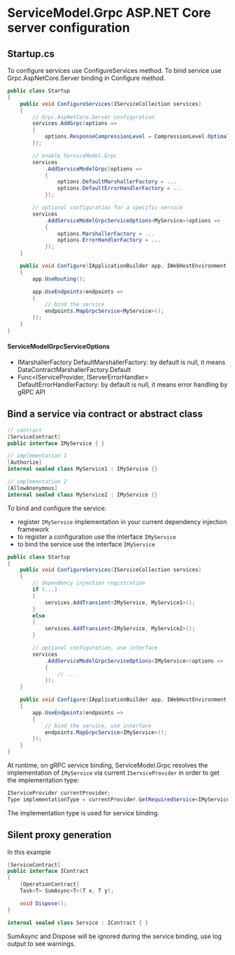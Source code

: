 # ServiceModel.Grpc ASP.NET Core server configuration

## Startup.cs

To configure services use ConfigureServices method.
To bind service use Grpc.AspNetCore.Server binding in Configure method.

``` c#
public class Startup
{
    public void ConfigureServices(IServiceCollection services)
    {
        // Grpc.AspNetCore.Server configuration
        services.AddGrpc(options =>
        {
            options.ResponseCompressionLevel = CompressionLevel.Optimal;
        });

        // enable ServiceModel.Grpc
        services
            .AddServiceModelGrpc(options =>
            {
                options.DefaultMarshallerFactory = ...
                options.DefaultErrorHandlerFactory = ...
            });

        // optional configuration for a specific service
        services
            .AddServiceModelGrpcServiceOptions<MyService>(options =>
            {
                options.MarshallerFactory = ...
                options.ErrorHandlerFactory = ...
            });
    }

    public void Configure(IApplicationBuilder app, IWebHostEnvironment env)
    {
        app.UseRouting();

        app.UseEndpoints(endpoints =>
        {
            // bind the service
            endpoints.MapGrpcService<MyService>();
        });
    }
}
```

#### ServiceModelGrpcServiceOptions

- IMarshallerFactory DefaultMarshallerFactory: by default is null, it means DataContractMarshallerFactory.Default
- Func<IServiceProvider, IServerErrorHandler> DefaultErrorHandlerFactory: by default is null, it means error handling by gRPC API

## Bind a service via contract or abstract class

``` c#
// contract
[ServiceContract]
public interface IMyService { }

// implementation 1
[Authorize]
internal sealed class MyService1 : IMyService {}

// implementation 2
[AllowAnonymous]
internal sealed class MyService2 : IMyService {}
```

To bind and configure the service:

- register `IMyService` implementation in your current dependency injection framework
- to register a configuration use the interface `IMyService`
- to bind the service use the interface `IMyService`

``` c#
public class Startup
{
    public void ConfigureServices(IServiceCollection services)
    {
        // dependency injection registration
        if (...)
        {
            services.AddTransient<IMyService, MyService1>();
        }
        else
        {
            services.AddTransient<IMyService, MyService2>();
        }

        // optional configuration, use interface
        services
            .AddServiceModelGrpcServiceOptions<IMyService>(options =>
            {
                // ...
            });
    }

    public void Configure(IApplicationBuilder app, IWebHostEnvironment env)
    {
        app.UseEndpoints(endpoints =>
        {
            // bind the service, use interface
            endpoints.MapGrpcService<IMyService>();
        });
    }
}
```

At runtime, on gRPC service binding, ServiceModel.Grpc resolves the implementation of `IMyService` via current `IServiceProvider` in order to get the implementation type:

``` c#
IServiceProvider currentProvider;
Type implementationType = currentProvider.GetRequiredService<IMyService>().GetType();
```

The implementation type is used for service binding.

## Silent proxy generation

In this example

``` c#
[ServiceContract]
public interface IContract
{
    [OperationContract]
    Task<T> SumAsync<T>(T x, T y);

    void Dispose();
}

internal sealed class Service : IContract { }
```

SumAsync and Dispose will be ignored during the service binding, use log output to see warnings.
